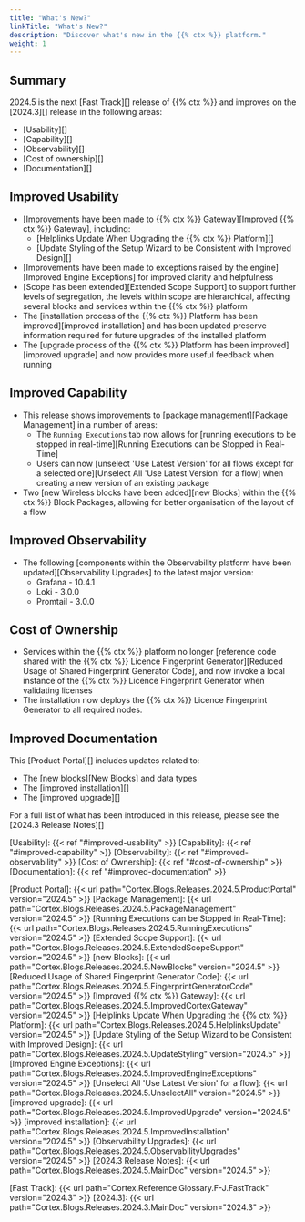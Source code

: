 ```yaml
---
title: "What's New?"
linkTitle: "What's New?"
description: "Discover what's new in the {{% ctx %}} platform."
weight: 1
---
```


## Summary

2024.5 is the next [Fast Track][] release of {{% ctx %}} and improves on the [2024.3][] release in the following areas:

* [Usability][]
* [Capability][]
* [Observability][]
* [Cost of ownership][]
* [Documentation][]

## Improved Usability

* [Improvements have been made to {{% ctx %}} Gateway][Improved {{% ctx %}} Gateway], including:
  * [Helplinks Update When Upgrading the {{% ctx %}} Platform][]
  * [Update Styling of the Setup Wizard to be Consistent with Improved Design][]
* [Improvements have been made to exceptions raised by the engine][Improved Engine Exceptions] for improved clarity and helpfulness
* [Scope has been extended][Extended Scope Support] to support further levels of segregation, the levels within scope are hierarchical, affecting several blocks and services within the {{% ctx %}} platform
* The [installation process of the {{% ctx %}} Platform has been improved][improved installation] and has been updated preserve information required for future upgrades of the installed platform
* The [upgrade process of the {{% ctx %}} Platform has been improved][improved upgrade] and now provides more useful feedback when running

## Improved Capability

* This release shows improvements to [package management][Package Management] in a number of areas:
  * The `Running Executions` tab now allows for [running executions to be stopped in real-time][Running Executions can be Stopped in Real-Time]
  * Users can now [unselect 'Use Latest Version' for all flows except for a selected one][Unselect All 'Use Latest Version' for a flow] when creating a new version of an existing package
* Two [new Wireless blocks have been added][new Blocks] within the {{% ctx %}} Block Packages, allowing for better organisation of the layout of a flow

## Improved Observability

* The following [components within the Observability platform have been updated][Observability Upgrades] to the latest major version:
  * Grafana - 10.4.1
  * Loki - 3.0.0
  * Promtail - 3.0.0

## Cost of Ownership

* Services within the {{% ctx %}} platform no longer [reference code shared with the {{% ctx %}} Licence Fingerprint Generator][Reduced Usage of Shared Fingerprint Generator Code], and now invoke a local instance of the {{% ctx %}} Licence Fingerprint Generator when validating licenses
* The installation now deploys the {{% ctx %}} Licence Fingerprint Generator to all required nodes.

## Improved Documentation

This [Product Portal][] includes updates related to:

* The [new blocks][New Blocks] and data types
* The [improved installation][]
* The [improved upgrade][]

For a full list of what has been introduced in this release, please see the [2024.3 Release Notes][]

[Usability]: {{< ref "#improved-usability" >}}
[Capability]: {{< ref "#improved-capability" >}}
[Observability]: {{< ref "#improved-observability" >}}
[Cost of Ownership]: {{< ref "#cost-of-ownership" >}}
[Documentation]: {{< ref "#improved-documentation" >}}

[Product Portal]: {{< url path="Cortex.Blogs.Releases.2024.5.ProductPortal" version="2024.5" >}}
[Package Management]: {{< url path="Cortex.Blogs.Releases.2024.5.PackageManagement" version="2024.5" >}}
[Running Executions can be Stopped in Real-Time]: {{< url path="Cortex.Blogs.Releases.2024.5.RunningExecutions" version="2024.5" >}}
[Extended Scope Support]: {{< url path="Cortex.Blogs.Releases.2024.5.ExtendedScopeSupport" version="2024.5" >}}
[new Blocks]: {{< url path="Cortex.Blogs.Releases.2024.5.NewBlocks" version="2024.5" >}}
[Reduced Usage of Shared Fingerprint Generator Code]: {{< url path="Cortex.Blogs.Releases.2024.5.FingerprintGeneratorCode" version="2024.5" >}}
[Improved {{% ctx %}} Gateway]: {{< url path="Cortex.Blogs.Releases.2024.5.ImprovedCortexGateway" version="2024.5" >}}
[Helplinks Update When Upgrading the {{% ctx %}} Platform]: {{< url path="Cortex.Blogs.Releases.2024.5.HelplinksUpdate" version="2024.5" >}}
[Update Styling of the Setup Wizard to be Consistent with Improved Design]: {{< url path="Cortex.Blogs.Releases.2024.5.UpdateStyling" version="2024.5" >}}
[Improved Engine Exceptions]: {{< url path="Cortex.Blogs.Releases.2024.5.ImprovedEngineExceptions" version="2024.5" >}}
[Unselect All 'Use Latest Version' for a flow]: {{< url path="Cortex.Blogs.Releases.2024.5.UnselectAll" version="2024.5" >}}
[improved upgrade]: {{< url path="Cortex.Blogs.Releases.2024.5.ImprovedUpgrade" version="2024.5" >}}
[improved installation]: {{< url path="Cortex.Blogs.Releases.2024.5.ImprovedInstallation" version="2024.5" >}}
[Observability Upgrades]: {{< url path="Cortex.Blogs.Releases.2024.5.ObservabilityUpgrades" version="2024.5" >}}
[2024.3 Release Notes]: {{< url path="Cortex.Blogs.Releases.2024.5.MainDoc" version="2024.5" >}}

[Fast Track]: {{< url path="Cortex.Reference.Glossary.F-J.FastTrack" version="2024.3" >}}
[2024.3]: {{< url path="Cortex.Blogs.Releases.2024.3.MainDoc" version="2024.3" >}}
